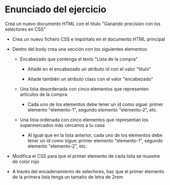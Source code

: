 # Enunciado del ejercicio

Crea un nuevo documento HTML con el título "Ganando precisión con los selectores en CSS"

- Crea un nuevo fichero CSS e impórtalo en el documento HTML principal

- Dentro del body crea una sección con los siguientes elementos:

    - Encabezado que contenga el texto "Lista de la compra"

        - Añade en el encabezado un atributo id con el valor "titulo"

        - Añade también un atributo class con el valor "encabezado"

    - Una lista desordenada con cinco elementos que representen artículos de la compra

        - Cada uno de los elementos debe tener un id como sigue: primer elemento "elemento-1", segundo elemento "elemento-2", etc.

    - Una lista ordenada con cinco elementos que representan los supermercados más cercanos a tu casa

        - Al igual que en la lista anterior, cada uno de los elementos debe tener un id como sigue: primer elemento "elemento-1", segundo elemento "elemento-2", etc.

- Modifica el CSS para que el primer elemento de cada lista se muestre de color rojo

- A través del encadenamiento de selectores, haz que el primer elemento de la primera lista tenga un tamaño de letra de 2rem